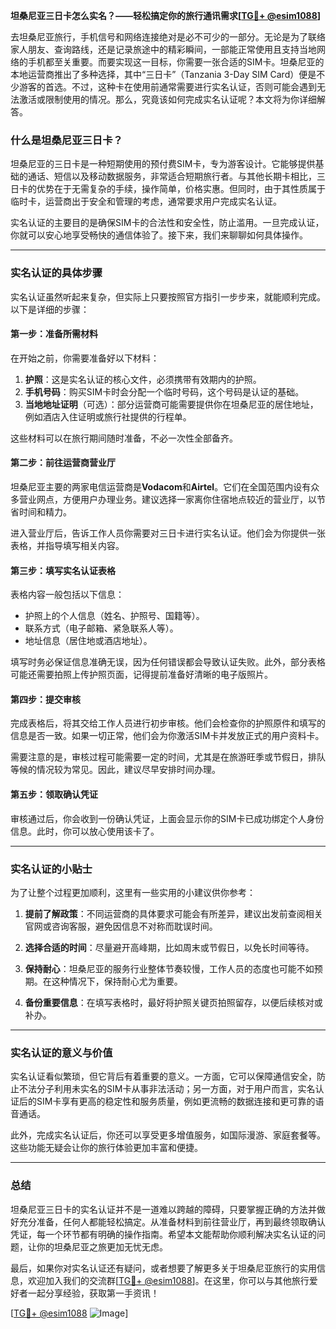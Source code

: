 **坦桑尼亚三日卡怎么实名？——轻松搞定你的旅行通讯需求[[TG💪+ @esim1088](https://t.me/s/esim1088)]**

去坦桑尼亚旅行，手机信号和网络连接绝对是必不可少的一部分。无论是为了联络家人朋友、查询路线，还是记录旅途中的精彩瞬间，一部能正常使用且支持当地网络的手机都至关重要。而要实现这一目标，你需要一张合适的SIM卡。坦桑尼亚的本地运营商推出了多种选择，其中“三日卡”（Tanzania 3-Day SIM Card）便是不少游客的首选。不过，这种卡在使用前通常需要进行实名认证，否则可能会遇到无法激活或限制使用的情况。那么，究竟该如何完成实名认证呢？本文将为你详细解答。

### **什么是坦桑尼亚三日卡？**
坦桑尼亚的三日卡是一种短期使用的预付费SIM卡，专为游客设计。它能够提供基础的通话、短信以及移动数据服务，非常适合短期旅行者。与其他长期卡相比，三日卡的优势在于无需复杂的手续，操作简单，价格实惠。但同时，由于其性质属于临时卡，运营商出于安全和管理的考虑，通常要求用户完成实名认证。

实名认证的主要目的是确保SIM卡的合法性和安全性，防止滥用。一旦完成认证，你就可以安心地享受畅快的通信体验了。接下来，我们来聊聊如何具体操作。

---

### **实名认证的具体步骤**
实名认证虽然听起来复杂，但实际上只要按照官方指引一步步来，就能顺利完成。以下是详细的步骤：

#### **第一步：准备所需材料**
在开始之前，你需要准备好以下材料：
1. **护照**：这是实名认证的核心文件，必须携带有效期内的护照。
2. **手机号码**：购买SIM卡时会分配一个临时号码，这个号码是认证的基础。
3. **当地地址证明**（可选）：部分运营商可能需要提供你在坦桑尼亚的居住地址，例如酒店入住证明或旅行社提供的行程单。

这些材料可以在旅行期间随时准备，不必一次性全部备齐。

#### **第二步：前往运营商营业厅**
坦桑尼亚主要的两家电信运营商是**Vodacom**和**Airtel**。它们在全国范围内设有众多营业网点，方便用户办理业务。建议选择一家离你住宿地点较近的营业厅，以节省时间和精力。

进入营业厅后，告诉工作人员你需要对三日卡进行实名认证。他们会为你提供一张表格，并指导填写相关内容。

#### **第三步：填写实名认证表格**
表格内容一般包括以下信息：
- 护照上的个人信息（姓名、护照号、国籍等）。
- 联系方式（电子邮箱、紧急联系人等）。
- 地址信息（居住地或酒店地址）。

填写时务必保证信息准确无误，因为任何错误都会导致认证失败。此外，部分表格可能还需要拍照上传护照页面，记得提前准备好清晰的电子版照片。

#### **第四步：提交审核**
完成表格后，将其交给工作人员进行初步审核。他们会检查你的护照原件和填写的信息是否一致。如果一切正常，他们会为你激活SIM卡并发放正式的用户资料卡。

需要注意的是，审核过程可能需要一定的时间，尤其是在旅游旺季或节假日，排队等候的情况较为常见。因此，建议尽早安排时间办理。

#### **第五步：领取确认凭证**
审核通过后，你会收到一份确认凭证，上面会显示你的SIM卡已成功绑定个人身份信息。此时，你可以放心使用该卡了。

---

### **实名认证的小贴士**
为了让整个过程更加顺利，这里有一些实用的小建议供你参考：

1. **提前了解政策**：不同运营商的具体要求可能会有所差异，建议出发前查阅相关官网或咨询客服，避免因信息不对称而耽误时间。
   
2. **选择合适的时间**：尽量避开高峰期，比如周末或节假日，以免长时间等待。

3. **保持耐心**：坦桑尼亚的服务行业整体节奏较慢，工作人员的态度也可能不如预期。在这种情况下，保持耐心尤为重要。

4. **备份重要信息**：在填写表格时，最好将护照关键页拍照留存，以便后续核对或补办。

---

### **实名认证的意义与价值**
实名认证看似繁琐，但它背后有着重要的意义。一方面，它可以保障通信安全，防止不法分子利用未实名的SIM卡从事非法活动；另一方面，对于用户而言，实名认证后的SIM卡享有更高的稳定性和服务质量，例如更流畅的数据连接和更可靠的语音通话。

此外，完成实名认证后，你还可以享受更多增值服务，如国际漫游、家庭套餐等。这些功能无疑会让你的旅行体验更加丰富和便捷。

---

### **总结**
坦桑尼亚三日卡的实名认证并不是一道难以跨越的障碍，只要掌握正确的方法并做好充分准备，任何人都能轻松搞定。从准备材料到前往营业厅，再到最终领取确认凭证，每一个环节都有明确的操作指南。希望本文能帮助你顺利解决实名认证的问题，让你的坦桑尼亚之旅更加无忧无虑。

最后，如果你对实名认证还有疑问，或者想要了解更多关于坦桑尼亚旅行的实用信息，欢迎加入我们的交流群[[TG💪+ @esim1088](https://t.me/s/esim1088)]。在这里，你可以与其他旅行爱好者一起分享经验，获取第一手资讯！

[[TG💪+ @esim1088](https://t.me/s/esim1088) ![Image](https://i.postimg.cc/4NQfJmqS/Snipaste-2025-05-13-00-14-12.png)]